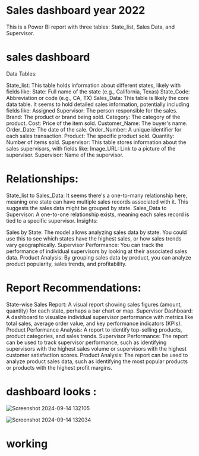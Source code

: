 # Sales dashboard year 2022
This is a Power BI report with three tables: State_list, Sales Data, and Supervisor.

# sales dashboard
Data Tables:

State_list: This table holds information about different states, likely with fields like:
State: Full name of the state (e.g., California, Texas)
State_Code: Abbreviation or code (e.g., CA, TX)
Sales_Data: This table is likely the core data table. It seems to hold detailed sales information, potentially including fields like:
Assigned Supervisor: The person responsible for the sales.
Brand: The product or brand being sold.
Category: The category of the product.
Cost: Price of the item sold.
Customer_Name: The buyer's name.
Order_Date: The date of the sale.
Order_Number: A unique identifier for each sales transaction.
Product: The specific product sold.
Quantity: Number of items sold.
Supervisor: This table stores information about the sales supervisors, with fields like:
Image_URL: Link to a picture of the supervisor.
Supervisor: Name of the supervisor.

# Relationships:

State_list to Sales_Data: It seems there's a one-to-many relationship here, meaning one state can have multiple sales records associated with it. This suggests the sales data might be grouped by state.
Sales_Data to Supervisor: A one-to-one relationship exists, meaning each sales record is tied to a specific supervisor.
Insights:

Sales by State: The model allows analyzing sales data by state. You could use this to see which states have the highest sales, or how sales trends vary geographically.
Supervisor Performance: You can track the performance of individual supervisors by looking at their associated sales data.
Product Analysis: By grouping sales data by product, you can analyze product popularity, sales trends, and profitability.

# Report Recommendations:

State-wise Sales Report: A visual report showing sales figures (amount, quantity) for each state, perhaps a bar chart or map.
Supervisor Dashboard: A dashboard to visualize individual supervisor performance with metrics like total sales, average order value, and key performance indicators (KPIs).
Product Performance Analysis: A report to identify top-selling products, product categories, and sales trends.
Supervisor Performance: The report can be used to track supervisor performance, such as identifying supervisors with the highest sales volume or supervisors with the highest customer satisfaction scores.
Product Analysis: The report can be used to analyze product sales data, such as identifying the most popular products or products with the highest profit margins.

# dashboard looks : 

![Screenshot 2024-09-14 132105](https://github.com/user-attachments/assets/867d79e2-0d9b-4e7c-aeea-7b9ddc8d4064)

![Screenshot 2024-09-14 132034](https://github.com/user-attachments/assets/a3ce036d-d27c-4722-9bc6-dafd5191051d)

# working


